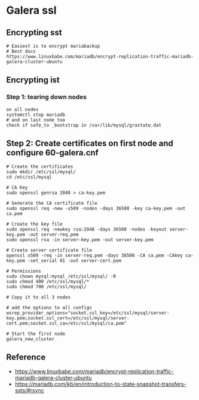 # Galera ssl 

## Encrypting sst 

```
# Easiest is to encrypt mariabackup 
# Best docs 
https://www.linuxbabe.com/mariadb/encrypt-replication-traffic-mariadb-galera-cluster-ubuntu

```

## Encrypting ist

### Step 1: tearing down nodes 

```
on all nodes 
systemctl stop mariadb 
# and on last node too
check if safe_to _bootstrap in /var/lib/mysql/grastate.dat 
```

## Step 2: Create certificates on first node and configure 60-galera.cnf 

```
# Create the certificates 
sudo mkdir /etc/ssl/mysql/
cd /etc/ssl/mysql

# CA Key
sudo openssl genrsa 2048 > ca-key.pem

# Generate the CA certificate file 
sudo openssl req -new -x509 -nodes -days 36500 -key ca-key.pem -out ca.pem

# Create the key file 
sudo openssl req -newkey rsa:2048 -days 36500 -nodes -keyout server-key.pem -out server-req.pem
sudo openssl rsa -in server-key.pem -out server-key.pem

# Create server certificate file 
openssl x509 -req -in server-req.pem -days 36500 -CA ca.pem -CAkey ca-key.pem -set_serial 01 -out server-cert.pem

# Permissions 
sudo chown mysql:mysql /etc/ssl/mysql/ -R
sudo chmod 400 /etc/ssl/mysql/*
sudo chmod 700 /etc/ssl/mysql/

# Copy it to all 3 nodes 

# add the options to all configs 
wsrep_provider_options="socket.ssl_key=/etc/ssl/mysql/server-key.pem;socket.ssl_cert=/etc/ssl/mysql/server-cert.pem;socket.ssl_ca=/etc/ssl/mysql/ca.pem"

```

```
# Start the first node 
galera_new_cluster 
```



## Reference 

  * https://www.linuxbabe.com/mariadb/encrypt-replication-traffic-mariadb-galera-cluster-ubuntu
  * https://mariadb.com/kb/en/introduction-to-state-snapshot-transfers-ssts/#rsync
